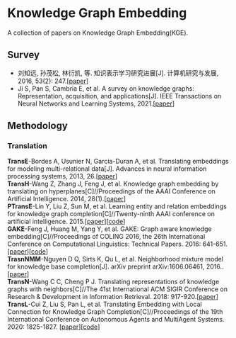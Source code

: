 # Knowledge Graph Embedding
A collection of papers on Knowledge Graph Embedding(KGE).

## Survey
- 刘知远, 孙茂松, 林衍凯, 等. 知识表示学习研究进展[J]. 计算机研究与发展, 2016, 53(2): 247.[[paper](https://crad.ict.ac.cn/CN/article/downloadArticleFile.do?attachType=PDF&id=3099)]  
- Ji S, Pan S, Cambria E, et al. A survey on knowledge graphs: Representation, acquisition, and applications[J]. IEEE Transactions on Neural Networks and Learning Systems, 2021.[[paper](https://arxiv.org/pdf/2002.00388.pdf%E2%80%8Barxiv.org)]
## Methodology
### Translation
**TransE**-Bordes A, Usunier N, Garcia-Duran A, et al. Translating embeddings for modeling multi-relational data[J]. Advances in neural information processing systems, 2013, 26.[[paper](http://papers.nips.cc/paper/5071-translating-embeddings-for-modeling-multirelational-data.pdf)]  
**TransH**-Wang Z, Zhang J, Feng J, et al. Knowledge graph embedding by translating on hyperplanes[C]//Proceedings of the AAAI Conference on Artificial Intelligence. 2014, 28(1).[[paper](https://www.aaai.org/ocs/index.php/AAAI/AAAI14/paper/view/8531)]  
**PTransE**-Lin Y, Liu Z, Sun M, et al. Learning entity and relation embeddings for knowledge graph completion[C]//Twenty-ninth AAAI conference on artificial intelligence. 2015.[[paper](https://www.aaai.org/ocs/index.php/AAAI/AAAI15/paper/view/9571)][[code](https://github.com/thunlp/KB2E)]  
**GAKE**-Feng J, Huang M, Yang Y, et al. GAKE: Graph aware knowledge embedding[C]//Proceedings of COLING 2016, the 26th International Conference on Computational Linguistics: Technical Papers. 2016: 641-651.[[paper](https://www.aclweb.org/anthology/C16-1062/)][[code](https://github.com/JuneFeng/GAKE)]  
**TrasnNMM**-Nguyen D Q, Sirts K, Qu L, et al. Neighborhood mixture model for knowledge base completion[J]. arXiv preprint arXiv:1606.06461, 2016..[[paper](https://arxiv.org/pdf/1606.06461)]  
**TransN**-Wang C C, Cheng P J. Translating representations of knowledge graphs with neighbors[C]//The 41st International ACM SIGIR Conference on Research & Development in Information Retrieval. 2018: 917-920.[[paper](https://dl.acm.org/doi/abs/10.1145/3209978.3210085)]  
**TransL**-Cui Z, Liu S, Pan L, et al. Translating Embedding with Local Connection for Knowledge Graph Completion[C]//Proceedings of the 19th International Conference on Autonomous Agents and MultiAgent Systems. 2020: 1825-1827.
[[paper](http://ifaamas.org/Proceedings/aamas2020/pdfs/p1825.pdf)][[code](https://github.com/KGCompletion/TransL)] 